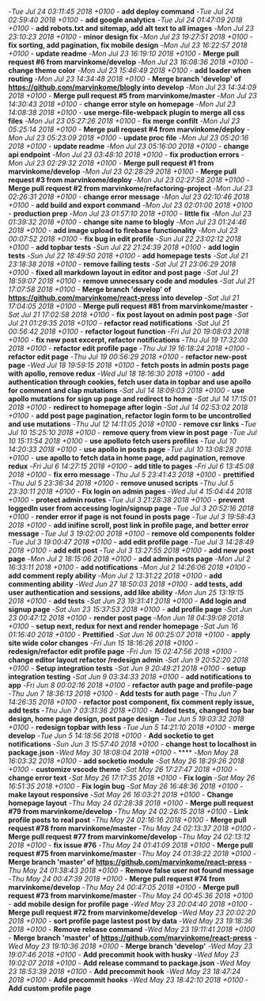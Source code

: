 -*Tue Jul 24 03:11:45 2018 +0100* - **add deploy command**
-*Tue Jul 24 02:59:40 2018 +0100* - **add google analytics**
-*Tue Jul 24 01:47:09 2018 +0100* - **add robots.txt and sitemap, add alt text to all images**
-*Mon Jul 23 23:10:23 2018 +0100* - **minor design fix**
-*Mon Jul 23 19:27:51 2018 +0100* - **fix sorting, add pagination, fix mobile design**
-*Mon Jul 23 16:22:57 2018 +0100* - **update readme**
-*Mon Jul 23 16:19:10 2018 +0100* - **Merge pull request #6 from marvinkome/develop**
-*Mon Jul 23 16:08:36 2018 +0100* - **change theme color**
-*Mon Jul 23 15:46:49 2018 +0100* - **add loader when routing**
-*Mon Jul 23 14:34:48 2018 +0100* - **Merge branch 'develop' of https://github.com/marvinkome/blogly into develop**
-*Mon Jul 23 14:34:09 2018 +0100* - **Merge pull request #5 from marvinkome/master**
-*Mon Jul 23 14:30:43 2018 +0100* - **change error style on homepage**
-*Mon Jul 23 14:08:38 2018 +0100* - **use merge-file-webpack plugin to merge all css files**
-*Mon Jul 23 05:27:26 2018 +0100* - **fix merge confilt**
-*Mon Jul 23 05:25:14 2018 +0100* - **Merge pull request #4 from marvinkome/deploy**
-*Mon Jul 23 05:23:09 2018 +0100* - **update proc file**
-*Mon Jul 23 05:20:16 2018 +0100* - **update readme**
-*Mon Jul 23 05:16:00 2018 +0100* - **change api endpoint**
-*Mon Jul 23 03:48:10 2018 +0100* - **fix production errors**
-*Mon Jul 23 02:29:32 2018 +0100* - **Merge pull request #1 from marvinkome/develop**
-*Mon Jul 23 02:28:29 2018 +0100* - **Merge pull request #3 from marvinkome/deploy**
-*Mon Jul 23 02:27:58 2018 +0100* - **Merge pull request #2 from marvinkome/refactoring-project**
-*Mon Jul 23 02:26:31 2018 +0100* - **change error message**
-*Mon Jul 23 02:10:46 2018 +0100* - **add build and export command**
-*Mon Jul 23 02:01:00 2018 +0100* - **production prep**
-*Mon Jul 23 01:57:10 2018 +0100* - **little fix**
-*Mon Jul 23 01:39:32 2018 +0100* - **change site name to blogly**
-*Mon Jul 23 01:24:46 2018 +0100* - **add image upload to firebase functionality**
-*Mon Jul 23 00:07:52 2018 +0100* - **fix bug in edit profile**
-*Sun Jul 22 23:02:12 2018 +0100* - **add topbar tests**
-*Sun Jul 22 21:24:39 2018 +0100* - **add login tests**
-*Sun Jul 22 18:49:50 2018 +0100* - **add homepage tests**
-*Sat Jul 21 23:18:38 2018 +0100* - **remove failing tests**
-*Sat Jul 21 23:06:29 2018 +0100* - **fixed all markdown layout in editor and post page**
-*Sat Jul 21 18:59:07 2018 +0100* - **remove unnecessary code and modules**
-*Sat Jul 21 17:07:58 2018 +0100* - **Merge branch 'develop' of https://github.com/marvinkome/react-press into develop**
-*Sat Jul 21 17:04:05 2018 +0100* - **Merge pull request #81 from marvinkome/master**
-*Sat Jul 21 17:02:58 2018 +0100* - **fix post layout on admin post page**
-*Sat Jul 21 01:29:35 2018 +0100* - **refactor read notifications**
-*Sat Jul 21 00:56:42 2018 +0100* - **refactor logout function**
-*Fri Jul 20 19:08:03 2018 +0100* - **fix new post excerpt, refactor notifications**
-*Thu Jul 19 17:32:00 2018 +0100* - **refactor edit profile page**
-*Thu Jul 19 16:18:24 2018 +0100* - **refactor edit page**
-*Thu Jul 19 00:56:29 2018 +0100* - **refactor new-post page**
-*Wed Jul 18 19:59:15 2018 +0100* - **fetch posts in admin posts page with apollo, remove redux**
-*Wed Jul 18 18:16:30 2018 +0100* - **add authentication through cookies, fetch user data in topbar and use apollo for comment and clap mutations**
-*Sat Jul 14 18:09:03 2018 +0100* - **use apollo mutations for sign up page and redirect to home**
-*Sat Jul 14 17:15:01 2018 +0100* - **redirect to homepage after login**
-*Sat Jul 14 02:53:02 2018 +0100* - **add post page pagination, refactor login form to be uncontrolled and use mutations**
-*Thu Jul 12 14:11:05 2018 +0100* - **remove csr links**
-*Tue Jul 10 15:25:10 2018 +0100* - **remove query from view in post page**
-*Tue Jul 10 15:11:54 2018 +0100* - **use apolloto fetch users profiles**
-*Tue Jul 10 14:20:33 2018 +0100* - **use apollo in posts page**
-*Tue Jul 10 13:08:28 2018 +0100* - **use apollo to fetch data in home page, add pagination, remove redux**
-*Fri Jul 6 14:27:15 2018 +0100* - **add title to pages**
-*Fri Jul 6 13:45:08 2018 +0100* - **fix erro message**
-*Thu Jul 5 23:41:43 2018 +0100* - **prettified**
-*Thu Jul 5 23:36:34 2018 +0100* - **remove unused scripts**
-*Thu Jul 5 23:30:11 2018 +0100* - **Fix login on admin pages**
-*Wed Jul 4 15:04:44 2018 +0100* - **protect admin routes**
-*Tue Jul 3 21:28:38 2018 +0100* - **prevent loggedIn user from accessing login/signup page**
-*Tue Jul 3 20:52:16 2018 +0100* - **render error if page is not found in posts page**
-*Tue Jul 3 19:58:43 2018 +0100* - **add inifine scroll, post link in profile page,  and better error message**
-*Tue Jul 3 19:02:00 2018 +0100* - **remove old components folder**
-*Tue Jul 3 19:00:47 2018 +0100* - **add edit profile page**
-*Tue Jul 3 14:28:49 2018 +0100* - **add edit post**
-*Tue Jul 3 13:27:55 2018 +0100* - **add new post page**
-*Mon Jul 2 18:15:06 2018 +0100* - **add admin posts page**
-*Mon Jul 2 16:33:11 2018 +0100* - **add notifications**
-*Mon Jul 2 14:26:06 2018 +0100* - **add comment reply ability**
-*Mon Jul 2 13:31:22 2018 +0100* - **add commenting ability**
-*Wed Jun 27 18:50:03 2018 +0100* - **add tests, add user authentication and sessions, add like ability**
-*Mon Jun 25 13:19:15 2018 +0100* - **add tests**
-*Sat Jun 23 19:31:41 2018 +0100* - **Add login and signup page**
-*Sat Jun 23 15:37:53 2018 +0100* - **add profile page**
-*Sat Jun 23 00:47:12 2018 +0100* - **render post page**
-*Mon Jun 18 04:39:08 2018 +0100* - **setup next, redux for next and render homepage**
-*Sat Jun 16 01:16:40 2018 +0100* - **Prettified**
-*Sat Jun 16 00:25:07 2018 +0100* - **apply site wide color changes**
-*Fri Jun 15 18:16:26 2018 +0100* - **redesign/refactor edit profile page**
-*Fri Jun 15 02:47:56 2018 +0100* - **change editor layout refactor /redesign admin**
-*Sat Jun 9 20:52:20 2018 +0100* - **Setup integration tests**
-*Sat Jun 9 20:49:21 2018 +0100* - **setup integration testing**
-*Sat Jun 9 03:34:33 2018 +0100* - **add notifications to app**
-*Fri Jun 8 00:02:16 2018 +0100* - **refactor auth page and profile-page**
-*Thu Jun 7 18:36:13 2018 +0100* - **Add tests for auth page**
-*Thu Jun 7 14:26:35 2018 +0100* - **refactor post component, fix comment reply issue, add tests**
-*Thu Jun 7 03:31:36 2018 +0100* - **Added tests, changed top bar design, home page design, post page design**
-*Tue Jun 5 19:03:32 2018 +0100* - **redesign topbar with less**
-*Tue Jun 5 14:21:10 2018 +0100* - **merge develop**
-*Tue Jun 5 14:18:56 2018 +0100* - **Add socketio to get notifications**
-*Sun Jun 3 15:57:40 2018 +0100* - **change host to localhost in package.json**
-*Wed May 30 18:08:04 2018 +0100* - ****
-*Mon May 28 16:03:32 2018 +0100* - **add socketio module**
-*Sat May 26 18:29:26 2018 +0100* - **customize vscode theme**
-*Sat May 26 17:27:47 2018 +0100* - **change error text**
-*Sat May 26 17:17:35 2018 +0100* - **Fix login**
-*Sat May 26 16:51:35 2018 +0100* - **Fix login bug**
-*Sat May 26 16:48:36 2018 +0100* - **make layout responsive**
-*Sat May 26 16:03:21 2018 +0100* - **Change homepage layout**
-*Thu May 24 02:28:38 2018 +0100* - **Merge pull request #79 from marvinkome/develop**
-*Thu May 24 02:26:15 2018 +0100* - **Link profile posts to real post**
-*Thu May 24 02:16:16 2018 +0100* - **Merge pull request #78 from marvinkome/master**
-*Thu May 24 02:13:37 2018 +0100* - **Merge pull request #77 from marvinkome/develop**
-*Thu May 24 02:13:12 2018 +0100* - **fix issue #76**
-*Thu May 24 01:41:09 2018 +0100* - **Merge pull request #75 from marvinkome/master**
-*Thu May 24 01:39:22 2018 +0100* - **Merge branch 'master' of https://github.com/marvinkome/react-press**
-*Thu May 24 01:38:43 2018 +0100* - **Remove false user not found message**
-*Thu May 24 00:47:39 2018 +0100* - **Merge pull request #74 from marvinkome/develop**
-*Thu May 24 00:47:05 2018 +0100* - **Merge pull request #73 from marvinkome/master**
-*Thu May 24 00:45:36 2018 +0100* - **add mobile design for profile page**
-*Wed May 23 20:04:40 2018 +0100* - **Merge pull request #72 from marvinkome/develop**
-*Wed May 23 20:02:20 2018 +0100* - **sort profile page lastest post by data**
-*Wed May 23 19:18:36 2018 +0100* - **Remove release command**
-*Wed May 23 19:11:41 2018 +0100* - **Merge branch 'master' of https://github.com/marvinkome/react-press**
-*Wed May 23 19:10:36 2018 +0100* - **Merge branch 'develop'**
-*Wed May 23 19:07:46 2018 +0100* - **Add precommit hook with husky**
-*Wed May 23 19:02:07 2018 +0100* - **Add release command to package.json**
-*Wed May 23 18:53:39 2018 +0100* - **Add precommit hook**
-*Wed May 23 18:47:24 2018 +0100* - **Add precommit hooks**
-*Wed May 23 18:42:10 2018 +0100* - **Add custom profile page**